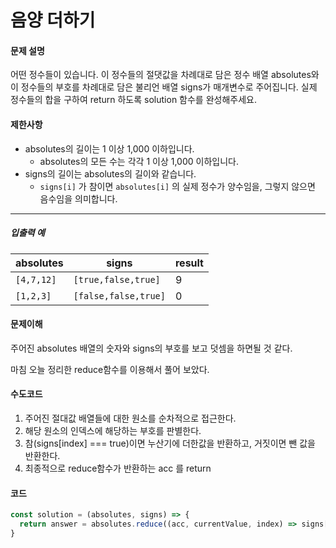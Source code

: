 # 음양 더하기

#### 문제 설명

어떤 정수들이 있습니다. 이 정수들의 절댓값을 차례대로 담은 정수 배열 absolutes와 이 정수들의 부호를 차례대로 담은 불리언 배열 signs가 매개변수로 주어집니다. 실제 정수들의 합을 구하여 return 하도록 solution 함수를 완성해주세요.

#### 제한사항

- absolutes의 길이는 1 이상 1,000 이하입니다.
  - absolutes의 모든 수는 각각 1 이상 1,000 이하입니다.
- signs의 길이는 absolutes의 길이와 같습니다.
  - `signs[i]` 가 참이면 `absolutes[i]` 의 실제 정수가 양수임을, 그렇지 않으면 음수임을 의미합니다.

------

##### 입출력 예

| absolutes  | signs                | result |
| ---------- | -------------------- | ------ |
| `[4,7,12]` | `[true,false,true]`  | 9      |
| `[1,2,3]`  | `[false,false,true]` | 0      |



#### 문제이해

주어진 absolutes 배열의 숫자와 signs의 부호를 보고 덧셈을 하면될 것 같다.

마침 오늘 정리한 reduce함수를 이용해서 풀어 보았다.



#### 수도코드

1. 주어진 절대값 배열들에 대한 원소를 순차적으로 접근한다.
2. 해당 원소의 인덱스에 해당하는 부호를 판별한다.
3. 참(signs[index] === true)이면 누산기에 더한값을 반환하고, 거짓이면 뺀 값을 반환한다.
4. 최종적으로 reduce함수가 반환하는 acc 를 return



#### 코드

```js
const solution = (absolutes, signs) => {
  return answer = absolutes.reduce((acc, currentValue, index) => signs[index] ? acc + currentValue : acc - currentValue, 0)
}
```

